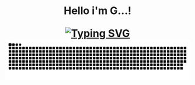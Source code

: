 <h1 align="center"> Hello i'm G...! </p>
<a href="https://git.io/typing-svg"><img src="https://readme-typing-svg.demolab.com?font=Fira+Code&weight=1000&size=40&duration=1000&pause=1000&color=057800&center=true&vCenter=true&width=700&lines=C%2B%2B+Programmer+and+Rustacean;High+School+Student;ULTRAKILL,FNAF+AND+SONIC+FAN;3D+Mediocre+Artist;Biggest+Nerd+Ever+%3A)" alt="Typing SVG" /></a>


<picture>
  <source media="(prefers-color-scheme: dark)" srcset="https://github.com/gdev268/gdev268/blob/output/github-contribution-grid-snake-dark.svg">
  <img alt="Light Mode" src="https://github.com/gdev268/gdev268/blob/output/github-contribution-grid-snake.svg">
</picture>
